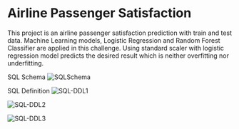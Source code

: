 # Airline Passenger Satisfaction
This project is an airline passenger satisfaction prediction with train and test data.  Machine Learning models, Logistic Regression and Random Forest Classifier are applied in this challenge.  Using standard scaler with logistic regression model predicts the desired result which is neither overfitting nor underfitting.

SQL Schema
![SQLSchema](https://user-images.githubusercontent.com/83611005/162100604-f778c71a-a0e9-4167-babd-e009e91b0d30.png)

SQL Definition
![SQL-DDL1](https://user-images.githubusercontent.com/83611005/162100411-b82f4f74-2398-4753-b5ba-d8f080c1e81b.png)

![SQL-DDL2](https://user-images.githubusercontent.com/83611005/162100530-9dd18b19-4a36-42a2-8fd8-9f8c1d4185cf.png)

![SQL-DDL3](https://user-images.githubusercontent.com/83611005/162100548-cbbf1808-ad26-4f79-bafb-63ec79bbe0fc.png)



